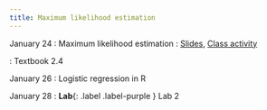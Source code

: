 ```yaml
---
title: Maximum likelihood estimation
---
```


January 24
: Maximum likelihood estimation
  : [Slides](https://sta279-s22.github.io/slides/lecture_6.html), [Class activity](https://sta279-s22.github.io/class_activities/ca_lecture_6.html)
  
: Textbook 2.4

January 26
: Logistic regression in R

January 28
: **Lab**{: .label .label-purple } Lab 2